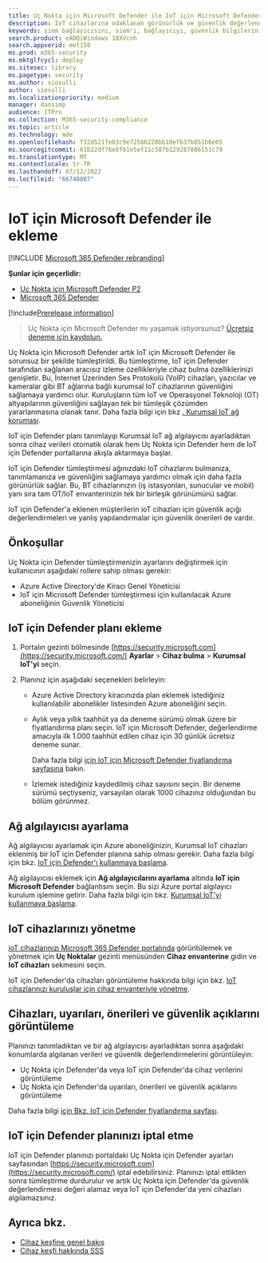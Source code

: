 ```yaml
---
title: Uç Nokta için Microsoft Defender ile IoT için Microsoft Defender'a ekleme
description: IoT cihazlarına odaklanan görünürlük ve güvenlik değerlendirmeleri elde etmek için IoT için Microsoft Defender'a ekleyin.
keywords: siem bağlayıcısını, siem'i, bağlayıcıyı, güvenlik bilgilerini ve olayları etkinleştirme
search.product: eADQiWindows 10XVcnh
search.appverid: met150
ms.prod: m365-security
ms.mktglfcycl: deploy
ms.sitesec: library
ms.pagetype: security
ms.author: siosulli
author: siosulli
ms.localizationpriority: medium
manager: dansimp
audience: ITPro
ms.collection: M365-security-compliance
ms.topic: article
ms.technology: mde
ms.openlocfilehash: f32d521fe83c9e72566228bb10efb37b851b6e05
ms.sourcegitcommit: 61b22df76e0f81e5ef11c587b129287886151c79
ms.translationtype: MT
ms.contentlocale: tr-TR
ms.lasthandoff: 07/12/2022
ms.locfileid: "66748087"
---
```

# <a name="onboard-with-microsoft-defender-for-iot"></a>IoT için Microsoft Defender ile ekleme

[!INCLUDE [Microsoft 365 Defender rebranding](../../includes/microsoft-defender.md)]

**Şunlar için geçerlidir:**

- [Uç Nokta için Microsoft Defender P2](https://go.microsoft.com/fwlink/?linkid=2154037)
- [Microsoft 365 Defender](https://go.microsoft.com/fwlink/?linkid=2118804)

[!include[Prerelease information](../../includes/prerelease.md)]

> Uç Nokta için Microsoft Defender mı yaşamak istiyorsunuz? [Ücretsiz deneme için kaydolun.](https://signup.microsoft.com/create-account/signup?products=7f379fee-c4f9-4278-b0a1-e4c8c2fcdf7e&ru=https://aka.ms/MDEp2OpenTrial?ocid=docs-wdatp-enablesiem-abovefoldlink)

Uç Nokta için Microsoft Defender artık IoT için Microsoft Defender ile sorunsuz bir şekilde tümleştirildi. Bu tümleştirme, IoT için Defender tarafından sağlanan aracısız izleme özellikleriyle cihaz bulma özelliklerinizi genişletir. Bu, İnternet Üzerinden Ses Protokolü (VoIP) cihazları, yazıcılar ve kameralar gibi BT ağlarına bağlı kurumsal IoT cihazlarının güvenliğini sağlamaya yardımcı olur. Kuruluşların tüm IoT ve Operasyonel Teknoloji (OT) altyapılarının güvenliğini sağlayan tek bir tümleşik çözümden yararlanmasına olanak tanır. Daha fazla bilgi için bkz [. Kurumsal IoT ağ koruması](/azure/defender-for-iot/organizations/overview-eiot).

IoT için Defender planı tanımlayıp Kurumsal IoT ağ algılayıcısı ayarladıktan sonra cihaz verileri otomatik olarak hem Uç Nokta için Defender hem de IoT için Defender portallarına akışla aktarmaya başlar. 

IoT için Defender tümleştirmesi ağınızdaki IoT cihazlarını bulmanıza, tanımlamanıza ve güvenliğini sağlamaya yardımcı olmak için daha fazla görünürlük sağlar. Bu, BT cihazlarınızın (iş istasyonları, sunucular ve mobil) yanı sıra tam OT/IoT envanterinizin tek bir birleşik görünümünü sağlar.

IoT için Defender'a eklenen müşterilerin ioT cihazları için güvenlik açığı değerlendirmeleri ve yanlış yapılandırmalar için güvenlik önerileri de vardır.

## <a name="prerequisites"></a>Önkoşullar

Uç Nokta için Defender tümleştirmenizin ayarlarını değiştirmek için kullanıcının aşağıdaki rollere sahip olması gerekir:

- Azure Active Directory'de Kiracı Genel Yöneticisi
- IoT için Microsoft Defender tümleştirmesi için kullanılacak Azure aboneliğinin Güvenlik Yöneticisi

## <a name="onboard-a-defender-for-iot-plan"></a>IoT için Defender planı ekleme

1. Portalın gezinti bölmesinde [https://security.microsoft.com](https://security.microsoft.com/) **Ayarlar** \> **Cihaz bulma** \> **Kurumsal IoT'yi** seçin.

1. Planınız için aşağıdaki seçenekleri belirleyin:

   - Azure Active Directory kiracınızda plan eklemek istediğiniz kullanılabilir abonelikler listesinden Azure aboneliğini seçin.

   - Aylık veya yıllık taahhüt ya da deneme sürümü olmak üzere bir fiyatlandırma planı seçin. IoT için Microsoft Defender, değerlendirme amacıyla ilk 1.000 taahhüt edilen cihaz için 30 günlük ücretsiz deneme sunar.

      Daha fazla bilgi [için IoT için Microsoft Defender fiyatlandırma sayfasına](https://azure.microsoft.com/pricing/details/iot-defender/) bakın.
   
   - İzlemek istediğiniz kaydedilmiş cihaz sayısını seçin. Bir deneme sürümü seçtiyseniz, varsayılan olarak 1000 cihazınız olduğundan bu bölüm görünmez.

## <a name="set-up-a-network-sensor"></a>Ağ algılayıcısı ayarlama

Ağ algılayıcısı ayarlamak için Azure aboneliğinizin, Kurumsal IoT cihazları eklenmiş bir IoT için Defender planına sahip olması gerekir. Daha fazla bilgi için bkz. [IoT için Defender'ı kullanmaya başlama](/azure/defender-for-iot/organizations/getting-started).

Ağ algılayıcısı eklemek için **Ağ algılayıcılarını ayarlama** altında **IoT için Microsoft Defender** bağlantısını seçin. Bu sizi Azure portal algılayıcı kurulum işlemine getirir. Daha fazla bilgi için bkz. [Kurumsal IoT'yi kullanmaya başlama](/azure/defender-for-iot/organizations/tutorial-getting-started-eiot-sensor).

## <a name="managing-your-iot-devices"></a>IoT cihazlarınızı yönetme

[ioT cihazlarınızı Microsoft 365 Defender portalında](https://security.microsoft.com/) görüntülemek ve yönetmek için **Uç Noktalar** gezinti menüsünden **Cihaz envanterine** gidin ve **IoT cihazları** sekmesini seçin.

IoT için Defender'da cihazları görüntüleme hakkında bilgi için bkz. [IoT cihazlarınızı kuruluşlar için cihaz envanteriyle yönetme](/azure/defender-for-iot/organizations/how-to-manage-device-inventory-for-organizations).


## <a name="view-devices-alerts-recommendations-and-vulnerabilities"></a>Cihazları, uyarıları, önerileri ve güvenlik açıklarını görüntüleme

Planınızı tanımladıktan ve bir ağ algılayıcısı ayarladıktan sonra aşağıdaki konumlarda algılanan verileri ve güvenlik değerlendirmelerini görüntüleyin:

- Uç Nokta için Defender'da veya IoT için Defender'da cihaz verilerini görüntüleme
- Uç Nokta için Defender'da uyarıları, önerileri ve güvenlik açıklarını görüntüleme

Daha fazla bilgi [için Bkz. IoT için Defender fiyatlandırma sayfası](https://azure.microsoft.com/pricing/details/iot-defender/). 

## <a name="cancel-your-defender-for-iot-plan"></a>IoT için Defender planınızı iptal etme

IoT için Defender planınızı portaldaki Uç Nokta için Defender ayarları sayfasından [https://security.microsoft.com](https://security.microsoft.com/) iptal edebilirsiniz. Planınızı iptal ettikten sonra tümleştirme durdurulur ve artık Uç Nokta için Defender'da güvenlik değerlendirmesi değeri alamaz veya IoT için Defender'da yeni cihazları algılamazsınız.

## <a name="see-also"></a>Ayrıca bkz.

- [Cihaz keşfine genel bakış](configure-device-discovery.md)
- [Cihaz keşfi hakkında SSS](device-discovery-faq.md)
